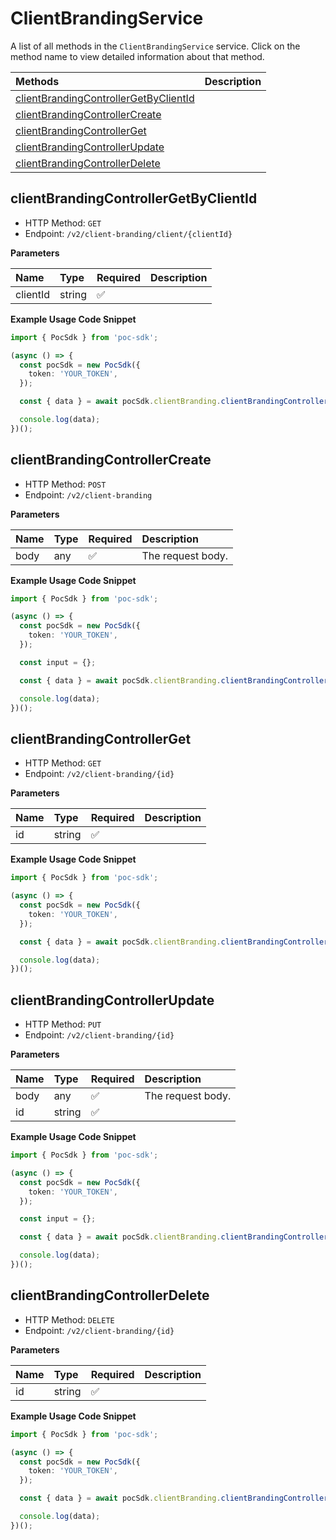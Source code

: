 # ClientBrandingService

A list of all methods in the `ClientBrandingService` service. Click on the method name to view detailed information about that method.

| Methods                                                                         | Description |
| :------------------------------------------------------------------------------ | :---------- |
| [clientBrandingControllerGetByClientId](#clientbrandingcontrollergetbyclientid) |             |
| [clientBrandingControllerCreate](#clientbrandingcontrollercreate)               |             |
| [clientBrandingControllerGet](#clientbrandingcontrollerget)                     |             |
| [clientBrandingControllerUpdate](#clientbrandingcontrollerupdate)               |             |
| [clientBrandingControllerDelete](#clientbrandingcontrollerdelete)               |             |

## clientBrandingControllerGetByClientId

- HTTP Method: `GET`
- Endpoint: `/v2/client-branding/client/{clientId}`

**Parameters**

| Name     | Type   | Required | Description |
| :------- | :----- | :------- | :---------- |
| clientId | string | ✅       |             |

**Example Usage Code Snippet**

```typescript
import { PocSdk } from 'poc-sdk';

(async () => {
  const pocSdk = new PocSdk({
    token: 'YOUR_TOKEN',
  });

  const { data } = await pocSdk.clientBranding.clientBrandingControllerGetByClientId('clientId');

  console.log(data);
})();
```

## clientBrandingControllerCreate

- HTTP Method: `POST`
- Endpoint: `/v2/client-branding`

**Parameters**

| Name | Type | Required | Description       |
| :--- | :--- | :------- | :---------------- |
| body | any  | ✅       | The request body. |

**Example Usage Code Snippet**

```typescript
import { PocSdk } from 'poc-sdk';

(async () => {
  const pocSdk = new PocSdk({
    token: 'YOUR_TOKEN',
  });

  const input = {};

  const { data } = await pocSdk.clientBranding.clientBrandingControllerCreate(input);

  console.log(data);
})();
```

## clientBrandingControllerGet

- HTTP Method: `GET`
- Endpoint: `/v2/client-branding/{id}`

**Parameters**

| Name | Type   | Required | Description |
| :--- | :----- | :------- | :---------- |
| id   | string | ✅       |             |

**Example Usage Code Snippet**

```typescript
import { PocSdk } from 'poc-sdk';

(async () => {
  const pocSdk = new PocSdk({
    token: 'YOUR_TOKEN',
  });

  const { data } = await pocSdk.clientBranding.clientBrandingControllerGet('id');

  console.log(data);
})();
```

## clientBrandingControllerUpdate

- HTTP Method: `PUT`
- Endpoint: `/v2/client-branding/{id}`

**Parameters**

| Name | Type   | Required | Description       |
| :--- | :----- | :------- | :---------------- |
| body | any    | ✅       | The request body. |
| id   | string | ✅       |                   |

**Example Usage Code Snippet**

```typescript
import { PocSdk } from 'poc-sdk';

(async () => {
  const pocSdk = new PocSdk({
    token: 'YOUR_TOKEN',
  });

  const input = {};

  const { data } = await pocSdk.clientBranding.clientBrandingControllerUpdate('id', input);

  console.log(data);
})();
```

## clientBrandingControllerDelete

- HTTP Method: `DELETE`
- Endpoint: `/v2/client-branding/{id}`

**Parameters**

| Name | Type   | Required | Description |
| :--- | :----- | :------- | :---------- |
| id   | string | ✅       |             |

**Example Usage Code Snippet**

```typescript
import { PocSdk } from 'poc-sdk';

(async () => {
  const pocSdk = new PocSdk({
    token: 'YOUR_TOKEN',
  });

  const { data } = await pocSdk.clientBranding.clientBrandingControllerDelete('id');

  console.log(data);
})();
```

<!-- This file was generated by liblab | https://liblab.com/ -->
